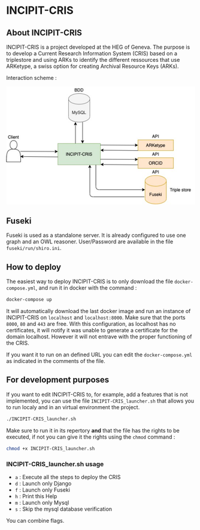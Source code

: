 # INCIPIT-CRIS

## About INCIPIT-CRIS

INCIPIT-CRIS is a project developed at the HEG of Geneva. The purpose is to develop a Current Research Information System (CRIS) based on a triplestore and using ARKs to identify the different ressources that use ARKetype, a swiss option for creating Archival Resource Keys (ARKs).

Interaction scheme :

![alt text](INCIPIT-CRIS_Interactions.jpg "Logo Title Text 1")

## Fuseki

Fuseki is used as a standalone server. It is already configured to use one graph and an OWL reasoner.
User/Password are available in the file `fuseki/run/shiro.ini`.

## How to deploy

The easiest way to deploy INCIPIT-CRIS is to only download the file `docker-compose.yml`, and run it in docker with the command :

```bash
docker-compose up
```

It will automatically download the last docker image and run an instance of INCIPIT-CRIS on `localhost` and `localhost:8000`. 
Make sure that the ports `8000`, `80` and `443` are free.
With this configuration, as localhost has no certificates, it will notify it was unable to generate a certificate for the domain localhost.
However it will not entrave with the proper functioning of the CRIS.

If you want it to run on an defined URL you can edit the `docker-compose.yml` as indicated in the comments of the file.

## For development purposes

If you want to edit INCIPIT-CRIS to, for example, add a features that is not implemented, you can use the file `INCIPIT-CRIS_launcher.sh` that allows you to run localy and in an virtual environment the project. 

```bash
./INCIPIT-CRIS_launcher.sh 
```

Make sure to run it in its repertory **and** that the file has the rights to be executed, if not you can give it the rights using the `chmod` command :

```bash
chmod +x INCIPIT-CRIS_launcher.sh
```

### INCIPIT-CRIS_launcher.sh usage

- `a` : Execute all the steps to deploy the CRIS
- `d` : Launch only Django
- `f` : Launch only Fuseki
- `h` : Print this Help
- `m` : Launch only Mysql
- `s` : Skip the mysql database verification

You can combine flags.